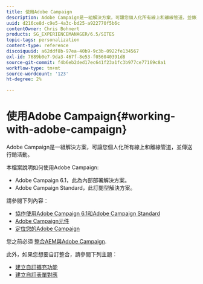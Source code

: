 ```yaml
---
title: 使用Adobe Campaign
description: Adobe Campaign是一組解決方案，可讓您個人化所有線上和離線管道，並傳送行銷活動。
uuid: d216ce8d-c9e5-4a3c-bd25-a922770f5b6c
contentOwner: Chris Bohnert
products: SG_EXPERIENCEMANAGER/6.5/SITES
topic-tags: personalization
content-type: reference
discoiquuid: a62ddf8b-97ea-40b9-9c3b-0922fe134567
exl-id: 7689b0e7-9da3-467f-8e53-f056040391d8
source-git-commit: f4b6eb2ded17ec641f23a1fc3b977ce77169c8a1
workflow-type: tm+mt
source-wordcount: '123'
ht-degree: 2%

---
```


# 使用Adobe Campaign{#working-with-adobe-campaign}

Adobe Campaign是一組解決方案，可讓您個人化所有線上和離線管道，並傳送行銷活動。

本檔案說明如何使用Adobe Campaign:

* Adobe Campaign 6.1，此為內部部署解決方案。
* Adobe Campaign Standard，此訂閱型解決方案。

請參閱下列內容：

* [協作使用Adobe Campaign 6.1和Adobe Campaign Standard](/help/sites-classic-ui-authoring/classic-personalization-ac-campaign.md)
* [Adobe Campaign元件](/help/sites-classic-ui-authoring/classic-personalization-ac-components.md)
* [定位您的Adobe Campaign](/help/sites-classic-ui-authoring/classic-personalization-ac-target.md)

您之前必須 [整合AEM與Adobe Campaign](/help/sites-administering/campaign.md).

此外，如果您想要自訂整合，請參閱下列主題：

* [建立自訂擴充功能](/help/sites-developing/extending-campaign-extensions.md)
* [建立自訂表單對應](/help/sites-developing/extending-campaign-form-mapping.md)
